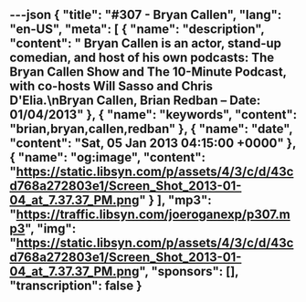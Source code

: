 ---json
{
  "title": "#307 - Bryan Callen",
  "lang": "en-US",
  "meta": [
    {
      "name": "description",
      "content": " Bryan Callen is an actor, stand-up comedian, and host of his own podcasts: The Bryan Callen Show and The 10-Minute Podcast, with co-hosts Will Sasso and Chris D'Elia.\nBryan Callen, Brian Redban – Date: 01/04/2013"
    },
    {
      "name": "keywords",
      "content": "brian,bryan,callen,redban"
    },
    {
      "name": "date",
      "content": "Sat, 05 Jan 2013 04:15:00 +0000"
    },
    {
      "name": "og:image",
      "content": "https://static.libsyn.com/p/assets/4/3/c/d/43cd768a272803e1/Screen_Shot_2013-01-04_at_7.37.37_PM.png"
    }
  ],
  "mp3": "https://traffic.libsyn.com/joeroganexp/p307.mp3",
  "img": "https://static.libsyn.com/p/assets/4/3/c/d/43cd768a272803e1/Screen_Shot_2013-01-04_at_7.37.37_PM.png",
  "sponsors": [],
  "transcription": false
}
---
<episode-header />

<timemark seconds="0" />

<transcribe-call-to-action />

<episode-footer />